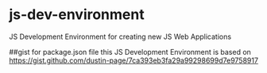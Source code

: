 # js-dev-environment
JS Development Environment for creating new JS Web Applications

##gist for package.json file this JS Development Environment is based on
https://gist.github.com/dustin-page/7ca393eb3fa29a99298699d7e9758917
